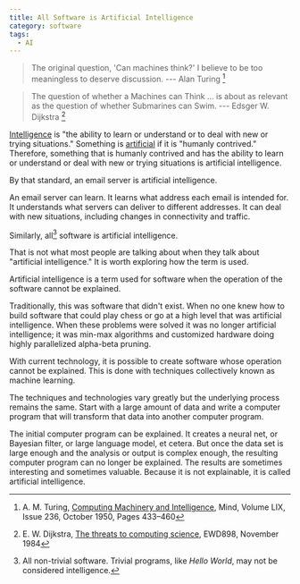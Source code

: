 ```yaml
---
title: All Software is Artificial Intelligence
category: software
tags:
  - AI
---
```


> The original question, 'Can machines think?' I believe to be too meaningless to deserve discussion. --- Alan Turing [^canmachinesthink]

[^canmachinesthink]: A. M. Turing, [Computing Machinery and Intelligence](https://doi.org/10.1093/mind/LIX.236.433), Mind, Volume LIX, Issue 236, October 1950, Pages 433–460


> The question of whether a Machines can Think ... is about as relevant as the
> question of whether Submarines can Swim. --- Edsger W. Dijkstra [^cansubmarinesswim]

[^cansubmarinesswim]: E. W. Dijkstra, [The threats to computing science](https://www.cs.utexas.edu/users/EWD/transcriptions/EWD08xx/EWD898.html), EWD898, November 1984


[Intelligence](https://www.merriam-webster.com/dictionary/intelligence) is
"the ability
to learn
or understand
or to deal
with new
or trying situations."
Something is [artificial](https://www.merriam-webster.com/dictionary/artificial)
if it is
"humanly contrived."
Therefore,
something that is
humanly contrived
and has
the ability
to learn
or understand
or deal
with new
or trying situations
is artificial intelligence.

By that standard,
an email server
is artificial intelligence.

An email server
can learn.
It learns
what address
each email
is intended for.
It understands
what servers
can deliver
to different addresses.
It can deal
with new situations,
including
changes in connectivity
and traffic.

Similarly,
all[^nontrivial] software
is artificial intelligence.

[^nontrivial]: All non-trivial software. Trivial programs, like *Hello World*, may not be considered intelligence.

That is not
what most people are
talking about
when they talk about
"artificial intelligence."
It is
worth exploring
how the term
is used.

Artificial intelligence is
a term used for software
when the operation
of the software
cannot be explained.

Traditionally,
this was
software that
didn't exist.
When no one knew
how to build software
that could play
chess or go
at a high level
that was
artificial intelligence.
When these problems
were solved
it was
no longer
artificial intelligence;
it was min-max algorithms
and customized hardware
doing highly parallelized
alpha-beta pruning.

With current technology,
it is possible
to create software
whose operation
cannot be explained.
This is done
with techniques
collectively known
as machine learning.

The techniques and technologies
vary greatly
but the underlying process
remains the same.
Start with a
large amount of data
and write
a computer program
that will transform
that data
into another
computer program.

The initial computer program
can be explained.
It creates
a neural net,
or Bayesian filter,
or large language model,
et cetera.
But once
the data set
is large enough
and the analysis
or output
is complex enough,
the resulting computer program
can no longer be explained.
The results are
sometimes interesting and
sometimes valuable.
Because it is
not explainable,
it is called
artificial intelligence.
